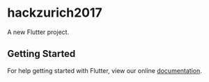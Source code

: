 # hackzurich2017

A new Flutter project.

## Getting Started

For help getting started with Flutter, view our online
[documentation](http://flutter.io/).
